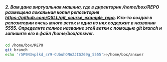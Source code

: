 ##### 2. Вам дана виртуальная машина, где в директории /home/box/REPO размещена локальная копия репозитория https://github.com/OSLL/git_course_example_repo. Кто-то создал в репозитории очень много веток и одна из них содержит в названии 5555. Определите полное название этой ветки с помощью git branch и запишите его в файл /home/box/answer.
```bash
cd /home/box/REPO
git branch
echo 'r5P9N3vplkd_sY9-CUbuhONAZJIGZ69g_5555'>>/home/box/answer
```
